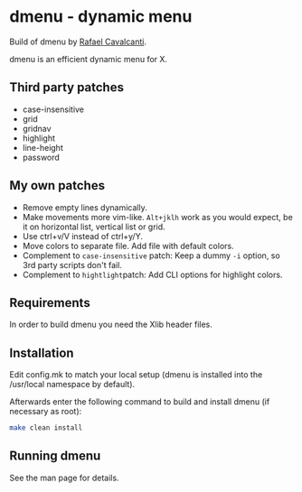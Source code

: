 # dmenu - dynamic menu

Build of dmenu by [Rafael Cavalcanti](https://rafaelc.org).

dmenu is an efficient dynamic menu for X.

## Third party patches

- case-insensitive
- grid
- gridnav
- highlight
- line-height
- password

## My own patches

- Remove empty lines dynamically.
- Make movements more vim-like.
  `Alt+jklh` work as you would expect, be it on horizontal list, vertical list or grid.
- Use ctrl+v/V instead of ctrl+y/Y.
- Move colors to separate file. Add file with default colors.
- Complement to `case-insensitive` patch: Keep a dummy `-i` option, so 3rd party scripts don't fail.
- Complement to `hightlight`patch: Add CLI options for highlight colors.

## Requirements

In order to build dmenu you need the Xlib header files.

## Installation

Edit config.mk to match your local setup (dmenu is installed into the /usr/local namespace by default).

Afterwards enter the following command to build and install dmenu (if necessary as root):

```sh
make clean install
```

## Running dmenu

See the man page for details.

